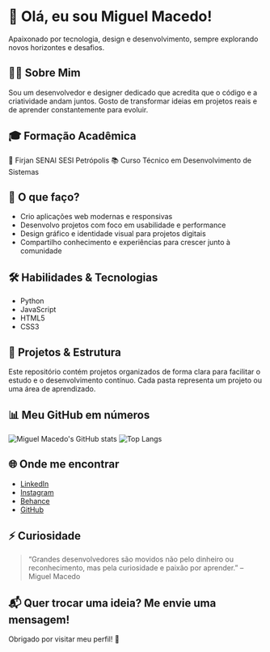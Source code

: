 # 👋 Olá, eu sou Miguel Macedo!

Apaixonado por tecnologia, design e desenvolvimento, sempre explorando novos horizontes e desafios.

## 🧑‍💻 Sobre Mim

Sou um desenvolvedor e designer dedicado que acredita que o código e a criatividade andam juntos. Gosto de transformar ideias em projetos reais e de aprender constantemente para evoluir.

## 🎓 Formação Acadêmica

🏫 Firjan SENAI SESI Petrópolis
📚 Curso Técnico em Desenvolvimento de Sistemas

## 🚀 O que faço?

* Crio aplicações web modernas e responsivas
* Desenvolvo projetos com foco em usabilidade e performance
* Design gráfico e identidade visual para projetos digitais
* Compartilho conhecimento e experiências para crescer junto à comunidade

## 🛠️ Habilidades & Tecnologias

* Python
* JavaScript
* HTML5
* CSS3

## 📂 Projetos & Estrutura

Este repositório contém projetos organizados de forma clara para facilitar o estudo e o desenvolvimento contínuo. Cada pasta representa um projeto ou uma área de aprendizado.

## 📊 Meu GitHub em números

![Miguel Macedo's GitHub stats](https://github-readme-stats.vercel.app/api?username=Miguel0180\&show_icons=true\&theme=radical)
![Top Langs](https://github-readme-stats.vercel.app/api/top-langs/?username=Miguel0180\&layout=compact\&theme=radical)

## 🌐 Onde me encontrar

* [LinkedIn](https://www.linkedin.com)
* [Instagram](https://www.instagram.com)
* [Behance](https://www.behance.net)
* [GitHub](https://github.com/Miguel0180)

## ⚡ Curiosidade

> “Grandes desenvolvedores são movidos não pelo dinheiro ou reconhecimento, mas pela curiosidade e paixão por aprender.” – Miguel Macedo

## 📬 Quer trocar uma ideia? Me envie uma mensagem!

Obrigado por visitar meu perfil! 🚀


